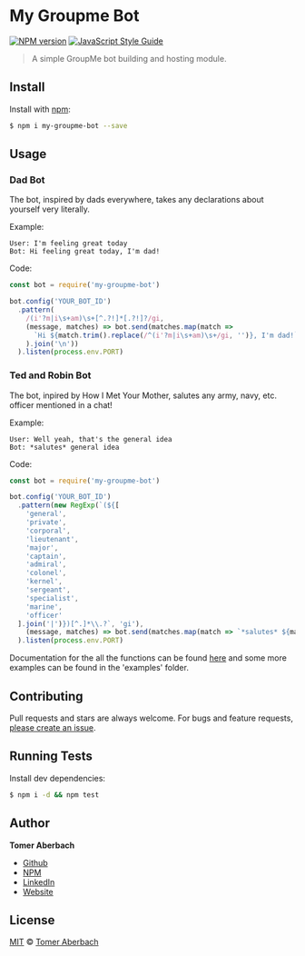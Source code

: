 # My Groupme Bot

[![NPM version](https://img.shields.io/npm/v/my-groupme-bot.svg)](https://www.npmjs.com/package/my-groupme-bot) [![JavaScript Style Guide](https://img.shields.io/badge/code_style-standard-brightgreen.svg)](https://standardjs.com)

> A simple GroupMe bot building and hosting module.

## Install

Install with [npm](https://www.npmjs.com):

```sh
$ npm i my-groupme-bot --save
```

## Usage

### Dad Bot
The bot, inspired by dads everywhere, takes any declarations about yourself very literally.

Example:
```
User: I'm feeling great today
Bot: Hi feeling great today, I'm dad!
```
Code:
```js
const bot = require('my-groupme-bot')

bot.config('YOUR_BOT_ID')
  .pattern(
    /(i'?m|i\s+am)\s+[^.?!]*[.?!]?/gi,
    (message, matches) => bot.send(matches.map(match =>
      `Hi ${match.trim().replace(/^(i'?m|i\s+am)\s+/gi, '')}, I'm dad!`
    ).join('\n'))
  ).listen(process.env.PORT)
```

### Ted and Robin Bot
The bot, inpired by How I Met Your Mother, salutes any army, navy, etc. officer mentioned in a chat!

Example:
```
User: Well yeah, that's the general idea
Bot: *salutes* general idea
```
Code:
```js
const bot = require('my-groupme-bot')

bot.config('YOUR_BOT_ID')
  .pattern(new RegExp(`(${[
    'general',
    'private',
    'corporal',
    'lieutenant',
    'major',
    'captain',
    'admiral',
    'colonel',
    'kernel',
    'sergeant',
    'specialist',
    'marine',
    'officer'
  ].join('|')})[^.]*\\.?`, 'gi'),
    (message, matches) => bot.send(matches.map(match => `*salutes* ${match.trim()}`).join('\n'))
  ).listen(process.env.PORT)
```

Documentation for the all the functions can be found [here](https://tomeraberba.ch/my-groupme-bot/module-my-groupme-bot.html) and some more examples can be found in the 'examples' folder.

## Contributing

Pull requests and stars are always welcome. For bugs and feature requests, [please create an issue](https://github.com/TomerAberbach/my-groupme-bot/issues/new).

## Running Tests

Install dev dependencies:

```sh
$ npm i -d && npm test
```

## Author

**Tomer Aberbach**

* [Github](https://github.com/TomerAberbach)
* [NPM](https://www.npmjs.com/~tomeraberbach)
* [LinkedIn](https://www.linkedin.com/in/tomer-a)
* [Website](https://tomeraberba.ch)

## License

[MIT](https://github.com/TomerAberbach/my-groupme-bot/blob/main/license) © [Tomer Aberbach](https://github.com/TomerAberbach)

